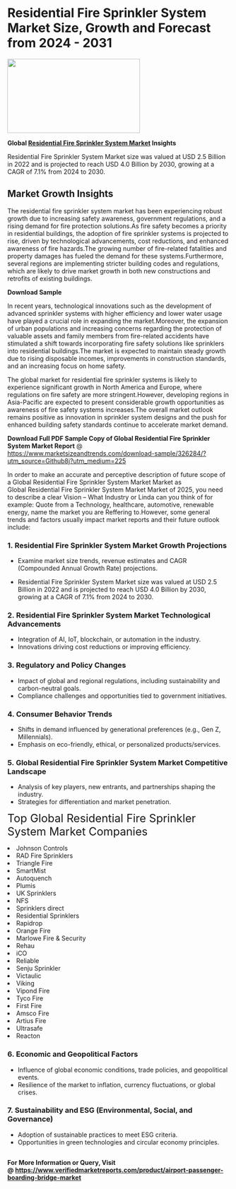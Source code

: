 <H1>Residential Fire Sprinkler System Market Size, Growth and Forecast from 2024 - 2031</H1><img class="aligncenter size-medium wp-image-584254" src="https://thirdeyenews.in/wp-content/uploads/2024/09/Global-Market-Research-300x168.jpeg" alt="" width="300" height="168" /><p><strong>Global&nbsp;<a href="https://www.marketsizeandtrends.com/download-sample/326284/?utm_source=Github8j?utm_medium=225">Residential Fire Sprinkler System Market</a> Insights</strong></p><p>Residential Fire Sprinkler System Market size was valued at USD 2.5 Billion in 2022 and is projected to reach USD 4.0 Billion by 2030, growing at a CAGR of 7.1% from 2024 to 2030.</p><p><h2>Market Growth Insights</h2> <p>The residential fire sprinkler system market has been experiencing robust growth due to increasing safety awareness, government regulations, and a rising demand for fire protection solutions.As fire safety becomes a priority in residential buildings, the adoption of fire sprinkler systems is projected to rise, driven by technological advancements, cost reductions, and enhanced awareness of fire hazards.The growing number of fire-related fatalities and property damages has fueled the demand for these systems.Furthermore, several regions are implementing stricter building codes and regulations, which are likely to drive market growth in both new constructions and retrofits of existing buildings.</p> <p><strong>Download Sample</strong></p> <p>In recent years, technological innovations such as the development of advanced sprinkler systems with higher efficiency and lower water usage have played a crucial role in expanding the market.Moreover, the expansion of urban populations and increasing concerns regarding the protection of valuable assets and family members from fire-related accidents have stimulated a shift towards incorporating fire safety solutions like sprinklers into residential buildings.The market is expected to maintain steady growth due to rising disposable incomes, improvements in construction standards, and an increasing focus on home safety.</p> <p>The global market for residential fire sprinkler systems is likely to experience significant growth in North America and Europe, where regulations on fire safety are more stringent.However, developing regions in Asia-Pacific are expected to present considerable growth opportunities as awareness of fire safety systems increases.The overall market outlook remains positive as innovation in sprinkler system designs and the push for enhanced building safety standards continue to accelerate market demand.</p> <p><span class=""><strong>Download Full PDF Sample Copy of Global Residential Fire Sprinkler System Market Report</strong> @ <a href="https://www.marketsizeandtrends.com/download-sample/326284/?utm_source=Github8j?utm_medium=225" target="_blank">https://www.marketsizeandtrends.com/download-sample/326284/?utm_source=Github8j?utm_medium=225</a></span></p><p>In order to make an accurate and perceptive description of future scope of a Global&nbsp;Residential Fire Sprinkler System Market Market as Global&nbsp;Residential Fire Sprinkler System Market Market of 2025, you need to describe a clear Vision &ndash; What Industry or Linda can you think of for example: Quote from a Technology, healthcare, automotive, renewable energy, name the market you are Reffering to.However, some general trends and factors usually impact market reports and their future outlook include:</p><h3>1.&nbsp;<strong>Residential Fire Sprinkler System Market Growth Projections</strong></h3><ul><li>Examine market size trends, revenue estimates and CAGR (Compounded Annual Growth Rate) projections.</li><li><p>Residential Fire Sprinkler System Market size was valued at USD 2.5 Billion in 2022 and is projected to reach USD 4.0 Billion by 2030, growing at a CAGR of 7.1% from 2024 to 2030.</p></li></ul><h3>2.&nbsp;<strong>Residential Fire Sprinkler System Market Technological Advancements</strong></h3><ul><li>Integration of AI, IoT, blockchain, or automation in the industry.</li><li>Innovations driving cost reductions or improving efficiency.</li></ul><h3>3.&nbsp;<strong>Regulatory and Policy Changes</strong></h3><ul><li>Impact of global and regional regulations, including sustainability and carbon-neutral goals.</li><li>Compliance challenges and opportunities tied to government initiatives.</li></ul><h3>4.&nbsp;<strong>Consumer Behavior Trends</strong></h3><ul><li>Shifts in demand influenced by generational preferences (e.g., Gen Z, Millennials).</li><li>Emphasis on eco-friendly, ethical, or personalized products/services.</li></ul><h3>5.&nbsp;<strong>Global Residential Fire Sprinkler System Market Competitive Landscape</strong></h3><ul><li>Analysis of key players, new entrants, and partnerships shaping the industry.</li><li>Strategies for differentiation and market penetration.</li></ul><p data-pm-slice="1 1 []"><span style="color: inherit; font-family: inherit; font-size: 25px;">Top Global Residential Fire Sprinkler System Market Companies</span></p><div class="" data-test-id=""><p><li>Johnson Controls</li><li> RAD Fire Sprinklers</li><li> Triangle Fire</li><li> SmartMist</li><li> Autoquench</li><li> Plumis</li><li> UK Sprinklers</li><li> NFS</li><li> Sprinklers direct</li><li> Residential Sprinklers</li><li> Rapidrop</li><li> Orange Fire</li><li> Marlowe Fire & Security</li><li> Rehau</li><li> iCO</li><li> Reliable</li><li> Senju Sprinkler</li><li> Victaulic</li><li> Viking</li><li> Vipond Fire</li><li> Tyco Fire</li><li> First Fire</li><li> Amsco Fire</li><li> Artius Fire</li><li> Ultrasafe</li><li> Reacton</li></p></div><h3>6.&nbsp;<strong>Economic and Geopolitical Factors</strong></h3><ul><li>Influence of global economic conditions, trade policies, and geopolitical events.</li><li>Resilience of the market to inflation, currency fluctuations, or global crises.</li></ul><h3>7.&nbsp;<strong>Sustainability and ESG (Environmental, Social, and Governance)</strong></h3><ul><li>Adoption of sustainable practices to meet ESG criteria.</li><li>Opportunities in green technologies and circular economy principles.</li></ul><h2><strong style="font-size: 14px;">For More Information or Query, Visit @&nbsp;</strong><a style="background-color: #ffffff; font-size: 14px;" href="https://www.marketsizeandtrends.com/report/residential-fire-sprinkler-system-market/" target="_blank">https://www.verifiedmarketreports.com/product/airport-passenger-boarding-bridge-market</a></h2>